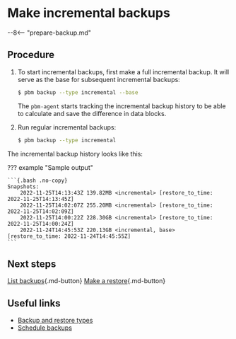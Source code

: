 # Make incremental backups

--8<-- "prepare-backup.md"

## Procedure

1. To start incremental backups, first make a full incremental backup. It will serve as the base for subsequent incremental backups:

    ```{.bash data-prompt="$"} 
    $ pbm backup --type incremental --base
    ```

    The `pbm-agent` starts tracking the incremental backup history to be able to calculate and save the difference in data blocks. 

2. Run regular incremental backups:

    ```{.bash data-prompt="$"}
    $ pbm backup --type incremental
    ```

The incremental backup history looks like this:

??? example "Sample output"

    ```{.bash .no-copy} 
    Snapshots:
        2022-11-25T14:13:43Z 139.82MB <incremental> [restore_to_time: 2022-11-25T14:13:45Z]
        2022-11-25T14:02:07Z 255.20MB <incremental> [restore_to_time: 2022-11-25T14:02:09Z]
        2022-11-25T14:00:22Z 228.30GB <incremental> [restore_to_time: 2022-11-25T14:00:24Z]
        2022-11-24T14:45:53Z 220.13GB <incremental, base> [restore_to_time: 2022-11-24T14:45:55Z]
    ```


## Next steps

[List backups](../usage/list-backup.md){.md-button}
[Make a restore](restore-incremental.md){.md-button}

## Useful links

* [Backup and restore types](../features/backup-types.md)
* [Schedule backups](../usage/schedule-backup.md)


